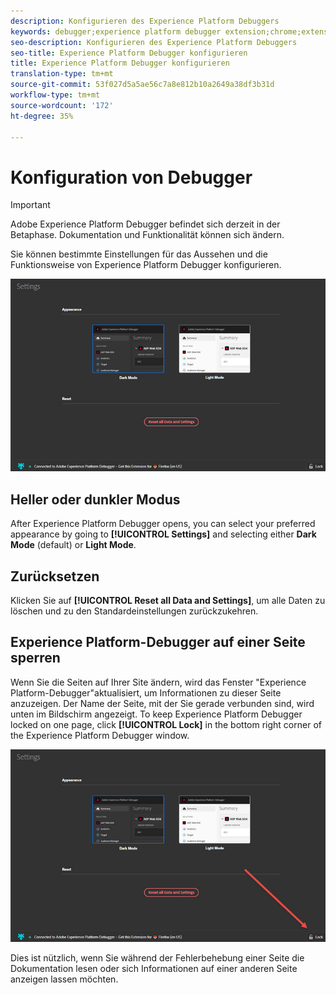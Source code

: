 ```yaml
---
description: Konfigurieren des Experience Platform Debuggers
keywords: debugger;experience platform debugger extension;chrome;extension;configure
seo-description: Konfigurieren des Experience Platform Debuggers
seo-title: Experience Platform Debugger konfigurieren
title: Experience Platform Debugger konfigurieren
translation-type: tm+mt
source-git-commit: 53f027d5a5ae56c7a8e812b10a2649a38df3b31d
workflow-type: tm+mt
source-wordcount: '172'
ht-degree: 35%

---
```



# Konfiguration von Debugger

>[!IMPORTANT]
>
>Adobe Experience Platform Debugger befindet sich derzeit in der Betaphase. Dokumentation und Funktionalität können sich ändern.

Sie können bestimmte Einstellungen für das Aussehen und die Funktionsweise von Experience Platform Debugger konfigurieren.

![](assets/settings.jpg)

## Heller oder dunkler Modus

After Experience Platform Debugger opens, you can select your preferred appearance by going to **[!UICONTROL Settings]** and selecting either **Dark Mode** (default) or **Light Mode**.

## Zurücksetzen

Klicken Sie auf **[!UICONTROL Reset all Data and Settings]**, um alle Daten zu löschen und zu den Standardeinstellungen zurückzukehren.

## Experience Platform-Debugger auf einer Seite sperren

Wenn Sie die Seiten auf Ihrer Site ändern, wird das Fenster &quot;Experience Platform-Debugger&quot;aktualisiert, um Informationen zu dieser Seite anzuzeigen. Der Name der Seite, mit der Sie gerade verbunden sind, wird unten im Bildschirm angezeigt. To keep Experience Platform Debugger locked on one page, click **[!UICONTROL Lock]** in the bottom right corner of the Experience Platform Debugger window.

![](assets/lock.jpg)

Dies ist nützlich, wenn Sie während der Fehlerbehebung einer Seite die Dokumentation lesen oder sich Informationen auf einer anderen Seite anzeigen lassen möchten.